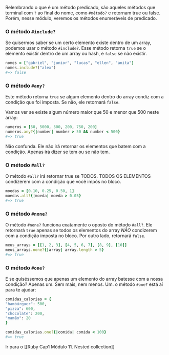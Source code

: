 
Relembrando o que é um método predicado, são aqueles métodos que terminal com `?` ao final do nome, como `#método?` e retornam true ou false. Porém, nesse módulo, veremos os métodos enumeráveis de predicado.
### O método `#include?`
Se quisermos saber se um certo elemento existe dentro de um array, podemos usar o método `#include?`. Esse método retorna `true` se o elemento existir dentro de um array ou hash, e `false` se não existir.
``` ruby
nomes = ["gabriel", "junior", "lucas", "ellen", "anita"]
nomes.include?("alex")
#=> false
```
### O método `#any?`
Este método retorna `true` se algum elemento dentro do array condiz com a condição que foi imposta. Se não, ele retornará `false`.

Vamos ver se existe algum número maior que 50 e menor que 500 neste array:
``` ruby
numeros = [50, 5000, 500, 200, 750, 200]
numeros.any?{|number| number > 50 && number < 500}
#=> true
``` 

Não confunda. Ele não irá retornar os elementos que batem com a condição. Apenas irá dizer se tem ou se não tem.
### O método `#all?`
O método `#all?` irá retornar true se TODOS. TODOS OS ELEMENTOS condizerem com a condição que você impôs no bloco.
``` ruby
moedas = [0.10, 0.25, 0.50, 1]
moedas.all?{|moeda| moeda > 0.05}
#=> true
```
### O método `#none?`
O método `#none?` funciona exatamente o oposto do método `#all?`. Ele retornará `true` apenas se todos os elementos do array *NÃO* condizerem com a condição imposta no bloco. Por outro lado, retornará `false`.
``` ruby
meus_arrays = [[1, 2, 3], [4, 5, 6, 7], [8, 9], [10]]
meus_arrays.none?{|array| array.length > 5}
#=> true
```
### O método `#one?`
E se quiséssemos que apenas um elemento do array batesse com a nossa condição? Apenas um. Sem mais, nem menos. Um. o método `#one?` está aí para te ajudar: 
``` ruby
comidas_calorias = {
"hambúrguer": 500,
"pizza": 600,
"chocolate": 200,
"mamão": 20
}

comidas_calorias.one?{|comida| comida < 100}
#=> true
```

Ir para o [[Ruby Cap1 Módulo 11. Nested collection]]
